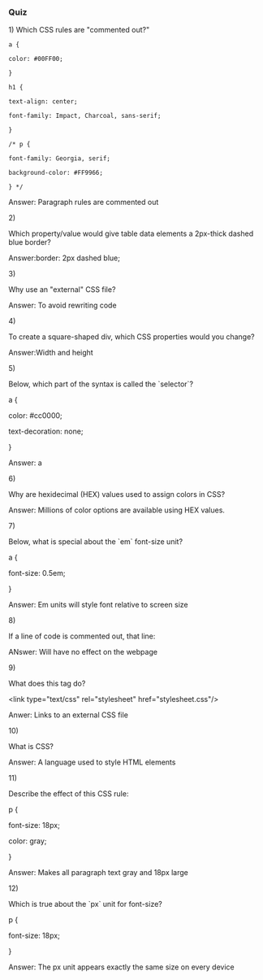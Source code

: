 ### Quiz

1\) Which CSS rules are "commented out?"

```
a {

color: #00FF00;

}

h1 {

text-align: center;

font-family: Impact, Charcoal, sans-serif;

}

/* p {

font-family: Georgia, serif;

background-color: #FF9966;

} */
```

Answer: Paragraph rules are commented out

2\)

Which property\/value would give table data elements a 2px-thick dashed blue border?

Answer:border: 2px dashed blue;

3\)

Why use an "external" CSS file?

Answer: To avoid rewriting code

4\)

To create a square-shaped div, which CSS properties would you change?

Answer:Width and height

5\)

Below, which part of the syntax is called the \`selector\`?

a {

color: \#cc0000;

text-decoration: none;

}

Answer: a

6\)

Why are hexidecimal \(HEX\) values used to assign colors in CSS?

Answer: Millions of color options are available using HEX values.

7\)

Below, what is special about the \`em\` font-size unit?

a {

font-size: 0.5em;

}

Answer: Em units will style font relative to screen size

8\)

If a line of code is commented out, that line:

ANswer: Will have no effect on the webpage

9\)

What does this tag do?

&lt;link type="text\/css" rel="stylesheet" href="stylesheet.css"\/&gt;

Anwer: Links to an external CSS file

10\)

What is CSS?

Answer: A language used to style HTML elements

11\)

Describe the effect of this CSS rule:

p {

font-size: 18px;

color: gray;

}

Answer: Makes all paragraph text gray and 18px large

12\)

Which is true about the \`px\` unit for font-size?

p {

font-size: 18px;

}

Answer: The px unit appears exactly the same size on every device

